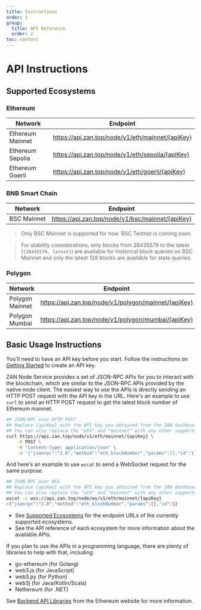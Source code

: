 ```yaml
---
title: Instructions
order: 1
group:
  title: API Reference
  order: 2
toc: content
---
```


# API Instructions

## Supported Ecosystems

### Ethereum

| Network          | Endpoint                                         |
| ---------------- | ------------------------------------------------ |
| Ethereum Mainnet | https://api.zan.top/node/v1/eth/mainnet/{apiKey} |
| Ethereum Sepolia | https://api.zan.top/node/v1/eth/sepolia/{apiKey} |
| Ethereum Goerli  | https://api.zan.top/node/v1/eth/goerli/{apiKey}  |

### BNB Smart Chain

| Network     | Endpoint                                         |
| ----------- | ------------------------------------------------ |
| BSC Mainnet | https://api.zan.top/node/v1/bsc/mainnet/{apiKey} |

> Only BSC Mainnet is supported for now. BSC Testnet is coming soon.

> For stability considerations, only blocks from 28435579 to the latest (`[28435579, latest)`) are available for historical block queries on BSC Mainnet and only the latest 128 blocks are available for state queries.

### Polygon

| Network         | Endpoint                                             |
| --------------- | ---------------------------------------------------- |
| Polygon Mainnet | https://api.zan.top/node/v1/polygon/mainnet/{apiKey} |
| Polygon Mumbai  | https://api.zan.top/node/v1/polygon/mumbai/{apiKey}  |

## Basic Usage Instructions

You'll need to have an API key before you start. Follow the instructions on [Getting Started](/guide/getting-started) to create an API key.

ZAN Node Service provides a set of JSON-RPC APIs for you to interact with the blockchain, which are similar to the JSON-RPC APIs provided by the native node client. The easiest way to use the APIs is directly sending an HTTP POST request with the API key in the URL. Here's an example to use `curl` to send an HTTP POST request to get the latest block number of Ethereum mainnet.

```bash
## JSON-RPC over HTTP POST
## Replace {apiKey} with the API key you obtained from the ZAN dashboard.
## You can also replace the "eth" and "mainnet" with any other supported networks.
curl https://api.zan.top/node/v1/eth/mainnet/{apiKey} \
    -X POST \
    -H "Content-Type: application/json" \
    -d '{"jsonrpc":"2.0","method":"eth_blockNumber","params":[],"id":1}'
```

And here's an example to use `wscat` to send a WebSocket request for the same purpose.

```bash
## JSON-RPC over WSS
## Replace {apiKey} with the API key you obtained from the ZAN dashboard.
## You can also replace the "eth" and "mainnet" with any other supported networks.
wscat -c wss://api.zan.top/node/ws/v1/eth/mainnet/{apiKey}
>{"jsonrpc":"2.0","method":"eth_blockNumber","params":[],"id":1}
```

- See [Supported Ecosystems](#supported-ecosystems) for the endpoint URLs of the currently supported ecosystems.
- See the API reference of each ecosystem for more information about the available APIs.

If you plan to use the APIs in a programming language, there are plenty of libraries to help with that, including:

- go-ethereum (for Golang)
- web3.js (for JavaScript)
- web3.py (for Python)
- web3j (for Java/Kotlin/Scala)
- Nethereum (for .NET)

See [Backend API Libraries](https://ethereum.org/en/developers/docs/apis/backend/#available-libraries) from the Ethereum website for more information.
